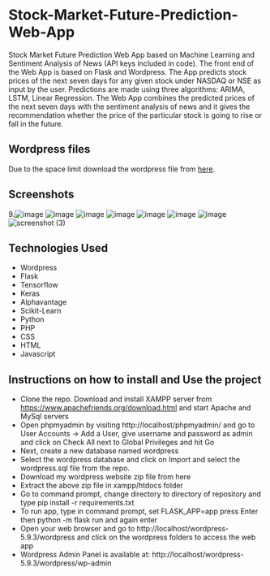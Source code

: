 # Stock-Market-Future-Prediction-Web-App
Stock Market Future Prediction Web App based on Machine Learning and Sentiment Analysis of News (API keys included in code). The front end of the Web App is based on Flask and Wordpress. The App predicts stock prices of the next seven days for any given stock under NASDAQ or NSE as input by the user. Predictions are made using three algorithms: ARIMA, LSTM, Linear Regression. The Web App combines the predicted prices of the next seven days with the sentiment analysis of news and it gives the recommendation whether the price of the particular stock is going to rise or fall in the future.

## Wordpress files
Due to the space limit download the wordpress file from [here](https://drive.google.com/file/d/1y34yup3uSOcKr1Hhp-_RPp530cJbDXCZ/view?usp=sharing).

## Screenshots
9.![image](https://user-images.githubusercontent.com/76894348/175959454-738a9e26-dfed-4f7f-be5c-5770e5d3a8ac.png)
![image](https://user-images.githubusercontent.com/76894348/175959472-fb5e1d5b-28d1-45c0-be0c-ff3407b4a313.png)
![image](https://user-images.githubusercontent.com/76894348/175959488-7b2abd21-a058-4127-9d64-e9549c4eed77.png)
![image](https://user-images.githubusercontent.com/76894348/175959510-eed7be6a-cc3b-4d6e-9081-b047551a566c.png)
![image](https://user-images.githubusercontent.com/76894348/175959534-04c0897d-6328-429a-bd7a-0a3321c623ab.png)
![image](https://user-images.githubusercontent.com/76894348/175959550-33397e96-2797-4f0a-adfc-006f72ea5db5.png)
![image](https://user-images.githubusercontent.com/76894348/175959877-5fbeb7db-8e43-45e6-9bc0-75267b2b0230.png)
![screenshot (3)](https://user-images.githubusercontent.com/76894348/175959902-fbed2bb8-da05-4a71-a0f4-29dce1ecfd7c.png)

## Technologies Used

- Wordpress
- Flask
- Tensorflow
- Keras
- Alphavantage
- Scikit-Learn
- Python
- PHP
- CSS
- HTML
- Javascript

## Instructions on how to install and Use the project

- Clone the repo. Download and install XAMPP server from https://www.apachefriends.org/download.html and start Apache and MySql servers
- Open phpmyadmin by visiting http://localhost/phpmyadmin/ and go to User Accounts -> Add a User, give username and password as admin and click on Check All next to Global Privileges and hit Go
- Next, create a new database named wordpress
- Select the wordpress database and click on Import and select the wordpress.sql file from the repo.
- Download my wordpress website zip file from here
- Extract the above zip file in xampp/htdocs folder
- Go to command prompt, change directory to directory of repository and type pip install -r requirements.txt
- To run app, type in command prompt, set FLASK_APP=app press Enter then  python -m flask run and again enter
- Open your web browser and go to http://localhost/wordpress-5.9.3/wordpress and click on the wordpress folders to access the web app
- Wordpress Admin Panel is available at: http://localhost/wordpress-5.9.3/wordpress/wp-admin
